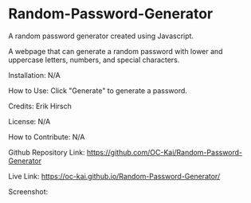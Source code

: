 # Random-Password-Generator
A random password generator created using Javascript.

A webpage that can generate a random password with lower and uppercase letters, numbers, and special characters.

Installation: N/A

How to Use: Click "Generate" to generate a password.

Credits: Erik Hirsch

License: N/A

How to Contribute: N/A

Github Repository Link: https://github.com/OC-Kai/Random-Password-Generator

Live Link: https://oc-kai.github.io/Random-Password-Generator/

Screenshot: